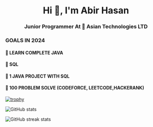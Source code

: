 <h1 align="center">Hi 👋, I'm Abir Hasan</h1>
<h3 align="center">Junior Programmer At 🏨 Asian Technologies LTD</h3>


### GOALS IN 2024

#### 🎯 LEARN COMPLETE JAVA 
#### 🎯 SQL 
#### 🎯 1 JAVA PROJECT WITH SQL
#### 🎯 100 PROBLEM SOLVE (CODEFORCE, LEETCODE,HACKERANK)





[![trophy](https://github-profile-trophy.vercel.app/?username=m-abirhasan23)](https://github.com/ryo-ma/github-profile-trophy)

![GitHub stats](https://github-readme-stats.vercel.app/api?username=m-abirhasan23&show_icons=true&count_private=true)





![GitHub streak stats](https://github-readme-streak-stats.herokuapp.com/?user=m-abirhasan23)


